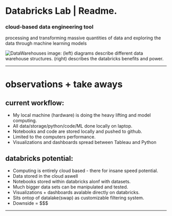 # Databricks Lab | Readme.
### cloud-based data engineering tool
processing and transforming massive quantities of data and exploring the data through machine learning models

![DataWarehouses](https://user-images.githubusercontent.com/44263926/143609319-dde03cf6-44bd-4ec5-80c0-80cfa0c609e5.jpg)
image: (left) diagrams describe different data warehouse structures. (right) describes the databricks benefits and power.
_______

# observations + take aways

## current workflow:
* My local machine (hardware) is doing the heavy lifting and model computing.
* All data/storage/python/code/ML done locally on laptop.
* Notebooks and code are stored locally and pushed to github.
* Limited to the computers performance.
* Visualizations and dashboards spread between Tableau and Python

## databricks potential:
* Computing is entirely cloud based - there for insane speed potential.
* Data stored in the cloud aswell
* Notebooks stored within databricks alonf with datasets.
* Much bigger data sets can be manipulated and tested.
* Visualizations + dashboards avalable directly on databricks.
* Sits ontop of datalake(swap) as customizable filtering system.
* Downside = $$$

------

